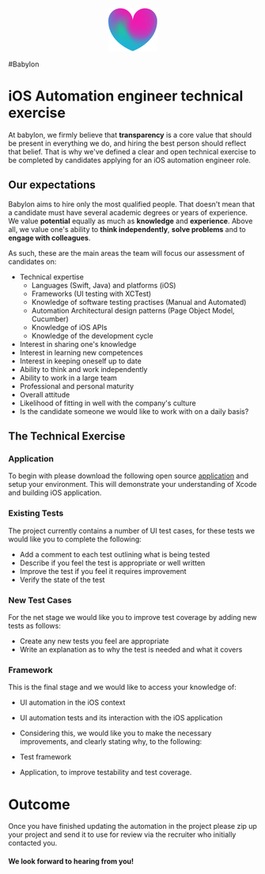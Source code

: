 <p align="center">
<img src="../logo.png">
</p>

#Babylon 
# iOS Automation engineer technical exercise

At babylon, we firmly believe that **transparency** is a core value that should be present in everything we do, and hiring the best person should reflect that belief. That is why we've defined a clear and open technical exercise to be completed by candidates applying for an iOS automation engineer role. 

## Our expectations

Babylon aims to hire only the most qualified people. That doesn't mean that a candidate must have several academic degrees or years of experience. We value **potential** equally as much as **knowledge** and **experience**. Above all, we value one's ability to **think independently**, **solve problems** and to **engage with colleagues**.

As such, these are the main areas the team will focus our assessment of candidates on:

- Technical expertise
   - Languages (Swift, Java) and platforms (iOS)
   - Frameworks (UI testing with XCTest)
   - Knowledge of software testing practises (Manual and Automated)
   - Automation Architectural design patterns (Page Object Model, Cucumber)
   - Knowledge of iOS APIs
   - Knowledge of the development cycle
- Interest in sharing one's knowledge
- Interest in learning new competences
- Interest in keeping oneself up to date
- Ability to think and work independently
- Ability to work in a large team
- Professional and personal maturity
- Overall attitude
- Likelihood of fitting in well with the company's culture
- Is the candidate someone we would like to work with on a daily basis?

## The Technical Exercise

### Application

To begin with please download the following open source [application](https://github.com/khoren93/SwiftHub) and setup your environment. This will demonstrate your understanding of Xcode and building iOS application.

### Existing Tests

The project currently contains a number of UI test cases, for these tests we would like you to complete the following:

- Add a comment to each test outlining what is being tested
- Describe if you feel the test is appropriate or well written
- Improve the test if you feel it requires improvement
- Verify the state of the test

### New Test Cases

For the net stage we would like you to improve test coverage by adding new tests as follows:

- Create any new tests you feel are appropriate
- Write an explanation as to why the test is needed and what it covers

### Framework

This is the final stage and we would like to access your knowledge of:
- UI automation in the iOS context
- UI automation tests and its interaction with the iOS application

- Considering this, we would like you to make the necessary improvements, and clearly stating why, to the following:
 - Test framework
 - Application, to improve testability and test coverage.

 
# Outcome

Once you have finished updating the automation in the project please zip up your project and send it to use for review via the recruiter who initially contacted you. 

#### We look forward to hearing from you!


